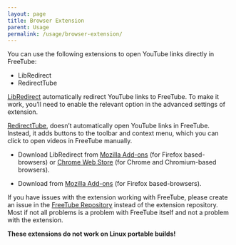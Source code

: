 ```yaml
---
layout: page
title: Browser Extension
parent: Usage
permalink: /usage/browser-extension/
---
```


You can use the following extensions to open YouTube links directly in FreeTube:

- LibRedirect
- RedirectTube

[LibRedirect](https://libredirect.github.io/) automatically redirect YouTube links to FreeTube. To make it work, you’ll need to enable the relevant option in the advanced settings of extension.

[RedirectTube](https://github.com/MStankiewiczOfficial/RedirectTube), doesn’t automatically open YouTube links in FreeTube. Instead, it adds buttons to the toolbar and context menu, which you can click to open videos in FreeTube manually.

- Download LibRedirect from [Mozilla Add-ons](https://addons.mozilla.org/firefox/addon/libredirect/) (for Firefox based-browsers) or [Chrome Web Store](https://libredirect.github.io/download_chromium.html) (for Chrome and Chromium-based browsers).

- Download from [Mozilla Add-ons](https://addons.mozilla.org/firefox/addon/redirecttube/) (for Firefox based-browsers).

If you have issues with the extension working with FreeTube, please create an issue in the [FreeTube Repository](https://github.com/FreeTubeApp/FreeTube) instead of the extension repository. Most if not all problems is a problem with FreeTube itself and not a problem with the extension.

**These extensions do not work on Linux portable builds!**
